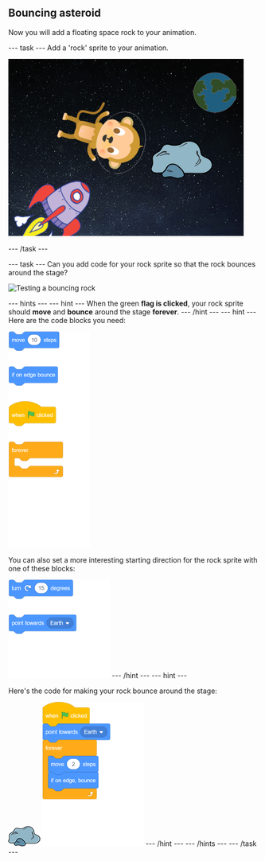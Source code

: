 ## Bouncing asteroid

Now you will add a floating space rock to your animation.

--- task ---
Add a 'rock' sprite to your animation.

![Adding a rock sprite](images/space-rock-sprite.png)

--- /task ---

--- task ---
Can you add code for your rock sprite so that the rock bounces around the stage?

![Testing a bouncing rock](images/space-bounce-test.png)

--- hints ---
--- hint ---
When the green __flag is clicked__, your rock sprite should __move__ and __bounce__ around the stage __forever__.
--- /hint ---
--- hint ---
Here are the code blocks you need:

![blocks_1545292617_602983](images/blocks_1545292617_602983.png)

You can also set a more interesting starting direction for the rock sprite with one of these blocks:

![blocks_1545292618_7078936](images/blocks_1545292618_7078936.png)
--- /hint ---
--- hint ---

Here's the code for making your rock bounce around the stage:

![Rock sprite](images/sprite-rock.png)
![blocks_1545292619_8319702](images/blocks_1545292619_8319702.png)
--- /hint ---
--- /hints ---
--- /task ---
